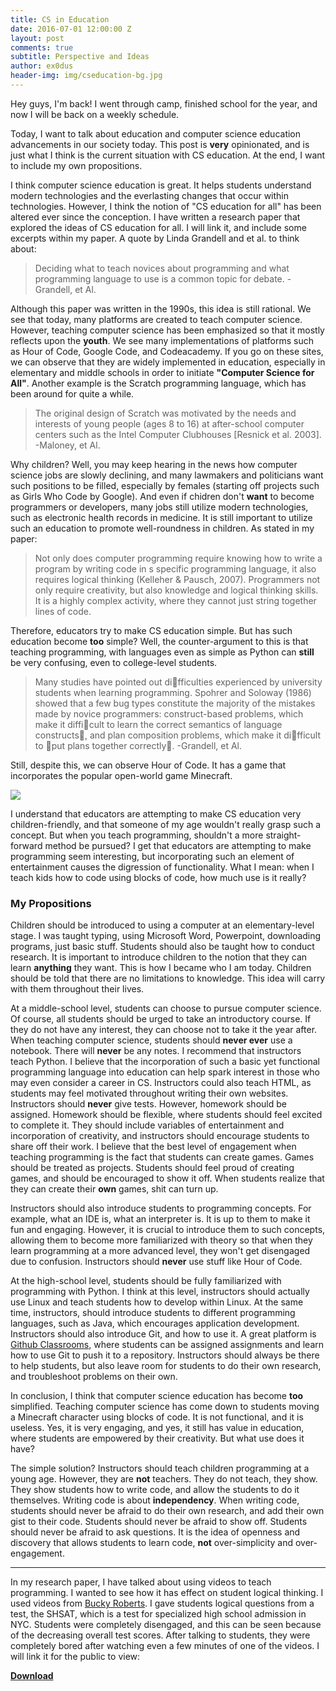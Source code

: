 ```yaml
---
title: CS in Education
date: 2016-07-01 12:00:00 Z
layout: post
comments: true
subtitle: Perspective and Ideas
author: ex0dus
header-img: img/cseducation-bg.jpg
---
```


Hey guys, I'm back! I went through camp, finished school for the year, and now I will be back on a weekly schedule.

Today, I want to talk about education and computer science education advancements in our society today. This post is __very__ opinionated, and is just what I think is the current situation with CS education. At the end, I want to include my own propositions.

I think computer science education is great. It helps students understand modern technologies and the everlasting changes that occur within technologies. However, I think the notion of "CS education for all" has been altered ever since the conception. I have written a research paper that explored the ideas of CS education for all. I will link it, and include some excerpts within my paper. A quote by Linda Grandell and et al. to think about:

  > Deciding what to teach novices about programming and what programming language to use is a common topic for debate. -Grandell, et Al.

Although this paper was written in the 1990s, this idea is still rational. We see that today, many platforms are created to teach computer science. However,
teaching computer science has been emphasized so that it mostly reflects upon the **youth**. We see many implementations of platforms such as Hour of Code,
Google Code, and Codeacademy. If you go on these sites, we can observe that they are widely implemented in education, especially in elementary and middle schools in order to initiate **"Computer Science for All"**. Another example is the Scratch programming language, which has been around for quite a while.

  > The original design of Scratch was motivated by the needs and interests of
    young people (ages 8 to 16) at after-school computer centers such as the Intel
    Computer Clubhouses [Resnick et al. 2003]. -Maloney, et Al.

Why children? Well, you may keep hearing in the news how computer science jobs are slowly declining, and many lawmakers and politicians want such positions to be filled, especially by females (starting off projects such as Girls Who Code by Google). And even if chidren don't __want__ to become programmers or developers, many jobs still utilize modern technologies, such as electronic health records in medicine. It is still important to utilize such an education to promote well-roundness in children. As stated in my paper:

  > Not only does computer programming require knowing how to write a program by writing code in s specific programming language, it also requires logical thinking (Kelleher & Pausch, 2007). Programmers not only require creativity, but also knowledge and logical thinking skills. It is a highly complex activity, where they cannot just string together lines of code.

Therefore, educators try to make CS education simple. But has such education become __too__ simple? Well, the counter-argument to this is that teaching programming, with languages even as simple as Python can **still** be very confusing, even to college-level students.

  > Many studies have pointed out difficulties experienced by university students when learning programming. Spohrer and Soloway (1986)
  showed that a few bug types constitute the majority of the mistakes made by novice programmers: construct-based problems, which make it difficult to
  learn the correct semantics of language constructs, and plan composition problems, which make it difficult to put plans together correctly. -Grandell, et Al.

Still, despite this, we can observe Hour of Code. It has a game that incorporates the popular open-world game Minecraft.

![](https://i.imgur.com/iBI9bgt.png)

I understand that educators are attempting to make CS education very children-friendly, and that someone of my age wouldn't really grasp such a concept. But
when you teach programming, shouldn't a more straight-forward method be pursued? I get that educators are attempting to make programming seem interesting, but incorporating such an element of entertainment causes the digression of functionality. What I mean: when I teach kids how to code using blocks of code, how much use is it really?

### My Propositions

Children should be introduced to using a computer at an elementary-level stage. I was taught typing, using Microsoft Word, Powerpoint, downloading programs, just basic stuff. Students should also be taught how to conduct research. It is important to introduce children to the notion that they can learn **anything** they want. This is how I  became who I am today. Children should be told that there are no limitations to knowledge. This idea will carry with them throughout their lives.

At a middle-school level, students can choose to pursue computer science. Of course, all students should be urged to take an introductory course. If they do not have any interest, they can choose not to take it the year after. When teaching computer science, students should **never ever** use a notebook. There will **never** be any notes. I recommend that instructors teach Python. I believe that the incorporation of such a basic yet functional programming language
into education can help spark interest in those who may even consider a career in CS. Instructors could also teach HTML, as students may feel motivated throughout writing their own websites. Instructors should **never** give tests. However, homework should be assigned. Homework should be flexible, where students should feel excited to complete it. They should include variables of entertainment and incorporation of creativity, and instructors should encourage
students to share off their work. I believe that the best level of engagement when teaching programming is the fact that students can create games. Games should be treated as projects. Students should feel proud of creating games, and should be encouraged to show it off. When students realize that they can create their **own** games, shit can turn up.

Instructors should also introduce students to programming concepts. For example, what an IDE is, what an interpreter is. It is up to them to make it fun and engaging. However, it is crucial to introduce them to such concepts, allowing them to become more familiarized with theory so that when they learn programming
at a more advanced level, they won't get disengaged due to confusion. Instructors should **never** use stuff like Hour of Code.

At the high-school level, students should be fully familiarized with programming with Python. I think at this level, instructors should actually use Linux and teach students how to develop within Linux. At the same time, instructors, should introduce students to different programming languages, such as Java, which encourages application development. Instructors should also introduce Git, and how to use it.
A great platform is [Github Classrooms](https://classroom.github.com/), where students can be assigned assignments and learn how to use Git to push it to a repository. Instructors should always be there to help students, but also leave room for students to do their own research, and troubleshoot problems on their own.

In conclusion, I think that computer science education has become **too** simplified. Teaching computer science has come down to students moving a Minecraft character using blocks of code. It is not functional, and it is useless. Yes, it is very engaging, and yes, it still has value in education, where students are empowered by their creativity. But what use does it have?

The simple solution? Instructors should teach children programming at a young age. However, they are **not** teachers. They do not teach, they show. They show students how to write code, and allow the students to do it themselves. Writing code is about __independency__. When writing code, students should never be afraid to do their own research, and add their own gist to their code. Students should never be afraid to show off. Students should never be afraid to ask questions. It is the idea of openness and discovery that allows students to learn code, **not** over-simplicity and over-engagement.

---

In my research paper, I have talked about using videos to teach programming. I wanted to see how it has effect on student logical thinking. I used videos from [Bucky Roberts](www.youtube.com/user/thenewboston). I gave students logical questions from a test, the SHSAT, which is a test for specialized high school admission in NYC. Students were completely disengaged, and this can be seen because of the decreasing overall test scores. After talking to students, they were completely bored after watching even a few minutes of one of the videos. I will link it for the public to view:

**[Download](https://mega.nz/#!OMABxI7L!DQKJjwvAYcWUMNOLBSK700sy6bNJJqPdd8H20BAVFnE)**
